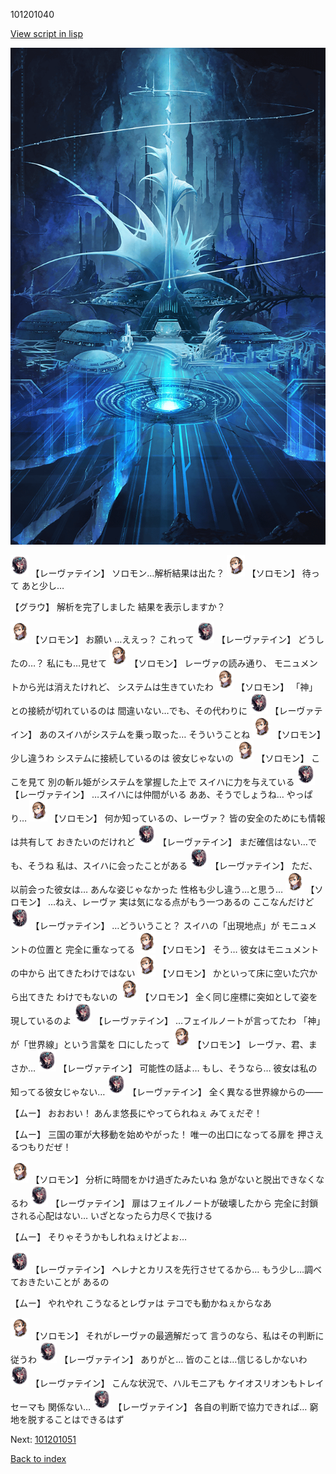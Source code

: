 101201040

[View script in lisp](../scripts/101201040.txt)

![profound_nolight.png](../images/backgrounds/profound_nolight.png)

<img src="../images/units/3100211.png" alt="3100211.png" height="34"/>
【レーヴァテイン】
ソロモン…解析結果は出た？

<img src="../images/units/3503111.png" alt="3503111.png" height="34"/>
【ソロモン】
待って
あと少し…

【グラウ】
解析を完了しました
結果を表示しますか？

<img src="../images/units/3503111.png" alt="3503111.png" height="34"/>
【ソロモン】
お願い
…ええっ？
これって

<img src="../images/units/3100211.png" alt="3100211.png" height="34"/>
【レーヴァテイン】
どうしたの…？
私にも…見せて

<img src="../images/units/3503111.png" alt="3503111.png" height="34"/>
【ソロモン】
レーヴァの読み通り、
モニュメントから光は消えたけれど、
システムは生きていたわ

<img src="../images/units/3503111.png" alt="3503111.png" height="34"/>
【ソロモン】
「神」との接続が切れているのは
間違いない…でも、その代わりに

<img src="../images/units/3100211.png" alt="3100211.png" height="34"/>
【レーヴァテイン】
あのスイハがシステムを乗っ取った…
そういうことね

<img src="../images/units/3503111.png" alt="3503111.png" height="34"/>
【ソロモン】
少し違うわ
システムに接続しているのは
彼女じゃないの

<img src="../images/units/3503111.png" alt="3503111.png" height="34"/>
【ソロモン】
ここを見て
別の斬ル姫がシステムを掌握した上で
スイハに力を与えている

<img src="../images/units/3100211.png" alt="3100211.png" height="34"/>
【レーヴァテイン】
…スイハには仲間がいる
ああ、そうでしょうね…
やっぱり…

<img src="../images/units/3503111.png" alt="3503111.png" height="34"/>
【ソロモン】
何か知っているの、レーヴァ？
皆の安全のためにも情報は共有して
おきたいのだけれど

<img src="../images/units/3100211.png" alt="3100211.png" height="34"/>
【レーヴァテイン】
まだ確信はない…でも、そうね
私は、スイハに会ったことがある

<img src="../images/units/3100211.png" alt="3100211.png" height="34"/>
【レーヴァテイン】
ただ、以前会った彼女は…
あんな姿じゃなかった
性格も少し違う…と思う…

<img src="../images/units/3503111.png" alt="3503111.png" height="34"/>
【ソロモン】
…ねえ、レーヴァ
実は気になる点がもう一つあるの
ここなんだけど

<img src="../images/units/3100211.png" alt="3100211.png" height="34"/>
【レーヴァテイン】
…どういうこと？
スイハの「出現地点」が
モニュメントの位置と
完全に重なってる

<img src="../images/units/3503111.png" alt="3503111.png" height="34"/>
【ソロモン】
そう…
彼女はモニュメントの中から
出てきたわけではない

<img src="../images/units/3503111.png" alt="3503111.png" height="34"/>
【ソロモン】
かといって床に空いた穴から出てきた
わけでもないの

<img src="../images/units/3503111.png" alt="3503111.png" height="34"/>
【ソロモン】
全く同じ座標に突如として姿を
現しているのよ

<img src="../images/units/3100211.png" alt="3100211.png" height="34"/>
【レーヴァテイン】
…フェイルノートが言ってたわ
「神」が「世界線」という言葉を
口にしたって

<img src="../images/units/3503111.png" alt="3503111.png" height="34"/>
【ソロモン】
レーヴァ、君、まさか…

<img src="../images/units/3100211.png" alt="3100211.png" height="34"/>
【レーヴァテイン】
可能性の話よ…
もし、そうなら…
彼女は私の知ってる彼女じゃない…

<img src="../images/units/3100211.png" alt="3100211.png" height="34"/>
【レーヴァテイン】
全く異なる世界線からの――

【ムー】
おおおい！
あんま悠長にやってられねぇ
みてぇだぞ！

【ムー】
三国の軍が大移動を始めやがった！
唯一の出口になってる扉を
押さえるつもりだぜ！

<img src="../images/units/3503111.png" alt="3503111.png" height="34"/>
【ソロモン】
分析に時間をかけ過ぎたみたいね
急がないと脱出できなくなるわ

<img src="../images/units/3100211.png" alt="3100211.png" height="34"/>
【レーヴァテイン】
扉はフェイルノートが破壊したから
完全に封鎖される心配はない…
いざとなったら力尽くで抜ける

【ムー】
そりゃそうかもしれねぇけどよぉ…

<img src="../images/units/3100211.png" alt="3100211.png" height="34"/>
【レーヴァテイン】
ヘレナとカリスを先行させてるから…
もう少し…調べておきたいことが
あるの

【ムー】
やれやれ
こうなるとレヴァは
テコでも動かねぇからなあ

<img src="../images/units/3503111.png" alt="3503111.png" height="34"/>
【ソロモン】
それがレーヴァの最適解だって
言うのなら、私はその判断に従うわ

<img src="../images/units/3100211.png" alt="3100211.png" height="34"/>
【レーヴァテイン】
ありがと…
皆のことは…信じるしかないわ

<img src="../images/units/3100211.png" alt="3100211.png" height="34"/>
【レーヴァテイン】
こんな状況で、ハルモニアも
ケイオスリオンもトレイセーマも
関係ない…

<img src="../images/units/3100211.png" alt="3100211.png" height="34"/>
【レーヴァテイン】
各自の判断で協力できれば…
窮地を脱することはできるはず

Next: [101201051](101201051.md)

[Back to index](index.md)
